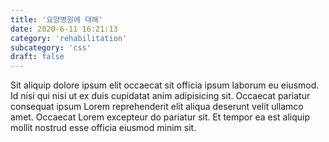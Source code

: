 ```yaml
---
title: '요양병원에 대해'
date: 2020-6-11 16:21:13
category: 'rehabilitation'
subcategory: 'css'
draft: false
---
```


Sit aliquip dolore ipsum elit occaecat sit officia ipsum laborum eu eiusmod. Id nisi qui nisi ut ex duis cupidatat anim adipisicing sit. Occaecat pariatur consequat ipsum Lorem reprehenderit elit aliqua deserunt velit ullamco amet. Occaecat Lorem excepteur do pariatur sit. Et tempor ea est aliquip mollit nostrud esse officia eiusmod minim sit.
